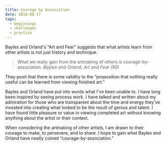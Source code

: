 ```yaml
---
title: Courage by Association
date: 2018-08-17
tags: 
  - beginnings
  - challenges
  - practice
---
```


Bayles and Orland's “Art and Fear” suggests that what artists learn from other artists is not just history and technique.
<!-- excerpt -->

> What we really gain from the artmaking of others is courage-by-association.
<cite>Bayles and Orland, <em>Art and Fear</em> (90)</cite>

They posit that there is some validity to the “proposition that nothing really useful can be learned from viewing finished art.”

Bayles and Orland have put into words what I've been unable to. I have long been inspired by seeing process work. I have talked and written about my admiration for those who are transparent about the time and energy they’ve invested into creating what looked to be the result of genius and talent. I have found little pleasure or value in viewing completed art without knowing anything about the artist or their context. 

When considering the artmaking of other artists, I am drawn to their courage to make, to persevere, and to share. I hope to gain what Bayles and Orland have neatly coined “courage-by-association.”